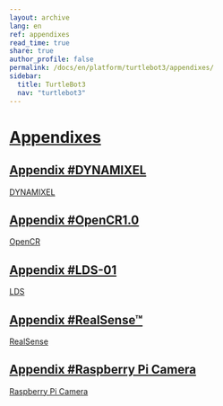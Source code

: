 ```yaml
---
layout: archive
lang: en
ref: appendixes
read_time: true
share: true
author_profile: false
permalink: /docs/en/platform/turtlebot3/appendixes/
sidebar:
  title: TurtleBot3
  nav: "turtlebot3"
---
```


<div style="counter-reset: h1 19"></div>

# [Appendixes](#appendixes)

## [Appendix #DYNAMIXEL](#appendix-dynamixel)
[DYNAMIXEL]

## [Appendix #OpenCR1.0](#appendix-opencr10)
[OpenCR]

## [Appendix #LDS-01](#appendix-lds01)
[LDS]

## [Appendix #RealSense™](#appendix-realsense)
[RealSense]

## [Appendix #Raspberry Pi Camera](#appendix-raspberry-pi-camera)
[Raspberry Pi Camera]

[DYNAMIXEL]: /docs/en/platform/turtlebot3/appendix_dynamixel/
[OpenCR]: /docs/en/platform/turtlebot3/appendix_opencr1_0/
[LDS]: /docs/en/platform/turtlebot3/appendix_lds_01/
[RealSense]: /docs/en/platform/turtlebot3/appendix_realsense/
[Raspberry Pi Camera]: /docs/en/platform/turtlebot3/appendix_raspi_cam/
